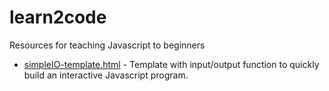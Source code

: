 # learn2code
Resources for teaching Javascript to beginners

* [simpleIO-template.html](simpleIO-template.html) - Template with input/output function to quickly build an interactive
Javascript program.

